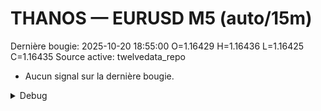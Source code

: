 # THANOS — EURUSD M5 (auto/15m)
Dernière bougie: 2025-10-20 18:55:00  O=1.16429  H=1.16436  L=1.16425  C=1.16435
Source active: twelvedata_repo

- Aucun signal sur la dernière bougie.

<details><summary>Debug</summary>

- TD_API_KEY manquant.

</details>